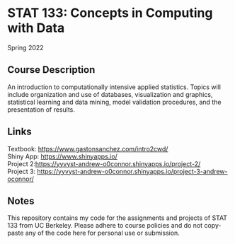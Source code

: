# STAT 133: Concepts in Computing with Data
Spring 2022

## Course Description
An introduction to computationally intensive applied statistics. Topics will include organization and use of databases, visualization and graphics, statistical learning and data mining, model validation procedures, and the presentation of results.

## Links
Textbook: https://www.gastonsanchez.com/intro2cwd/  
Shiny App: https://www.shinyapps.io/  
Project 2:https://yyvyst-andrew-o0connor.shinyapps.io/project-2/  
Project 3: https://yyvyst-andrew-o0connor.shinyapps.io/project-3-andrew-oconnor/

## Notes
This repository contains my code for the assignments and projects of STAT 133 from UC Berkeley. Please adhere to course policies and do not copy-paste any of the code here for personal use or submission.
